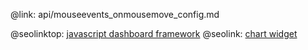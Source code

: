@link: api/mouseevents_onmousemove_config.md

@seolinktop: [javascript dashboard framework](https://webix.com)
@seolink: [chart widget](https://webix.com/widget/charts/)